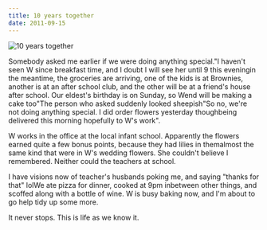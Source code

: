 ```yaml
---
title: 10 years together
date: 2011-09-15
---
```


![10 years together](https://source.unsplash.com/2aFp6EWWs58/1600x900)

Somebody asked me earlier if we were doing anything special."I haven't seen W since breakfast time, and I doubt I will see her until 9 this eveningin the meantime, the groceries are arriving, one of the kids is at Brownies, another is at an after school club, and the other will be at a friend's house after school. Our eldest's birthday is on Sunday, so Wend will be making a cake too"The person who asked suddenly looked sheepish"So no, we're not doing anything special. I did order flowers yesterday thoughbeing delivered this morning hopefully to W's work".

W works in the office at the local infant school. Apparently the flowers earned quite a few bonus points, because they had lilies in themalmost the same kind that were in W's wedding flowers. She couldn't believe I remembered. Neither could the teachers at school.

I have visions now of teacher's husbands poking me, and saying "thanks for that" lolWe ate pizza for dinner, cooked at 9pm inbetween other things, and scoffed along with a bottle of wine. W is busy baking now, and I'm about to go help tidy up some more.

It never stops. This is life as we know it.